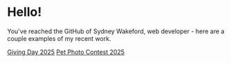 # Hello!
You've reached the GitHub of Sydney Wakeford, web developer - here are a couple examples of my recent work. 

[Giving Day 2025](https://givingday.uga.edu/)
[Pet Photo Contest 2025](https://give.uga.edu/funders/pet-photo-contest-2025/)
